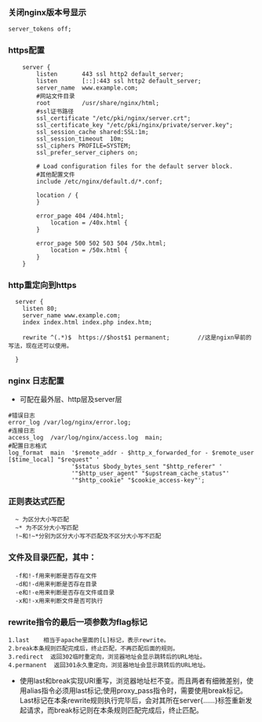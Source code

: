 ### 关闭nginx版本号显示

`server_tokens off;`

### https配置
```
    server {
        listen       443 ssl http2 default_server;
        listen       [::]:443 ssl http2 default_server;
        server_name  www.example.com;
        #网站文件目录
        root         /usr/share/nginx/html;
        #ssl证书路径
        ssl_certificate "/etc/pki/nginx/server.crt";
        ssl_certificate_key "/etc/pki/nginx/private/server.key";
        ssl_session_cache shared:SSL:1m;
        ssl_session_timeout  10m;
        ssl_ciphers PROFILE=SYSTEM;
        ssl_prefer_server_ciphers on;

        # Load configuration files for the default server block.
        #其他配置文件
        include /etc/nginx/default.d/*.conf;
        
        location / {
        }

        error_page 404 /404.html;
            location = /40x.html {
        }

        error_page 500 502 503 504 /50x.html;
            location = /50x.html {
        }
    }
```
 ### http重定向到https
```
  server {
    listen 80;
    server_name www.example.com;
    index index.html index.php index.htm;
     
    rewrite ^(.*)$  https://$host$1 permanent;        //这是ngixn早前的写法，现在还可以使用。
  
  }
```
### nginx 日志配置
* 可配在最外层、http层及server层
```
#错误日志
error_log /var/log/nginx/error.log;
#连接日志
access_log  /var/log/nginx/access.log  main;
#配置日志格式
log_format  main  '$remote_addr - $http_x_forwarded_for - $remote_user [$time_local] "$request" '
                  '$status $body_bytes_sent "$http_referer" '
                  '"$http_user_agent" "$upstream_cache_status"'
                  '"$http_cookie" "$cookie_access-key"';
```
### 正则表达式匹配
```
  ~ 为区分大小写匹配
  ~* 为不区分大小写匹配
  !~和!~*分别为区分大小写不匹配及不区分大小写不匹配
```
### 文件及目录匹配，其中：
```
  -f和!-f用来判断是否存在文件
  -d和!-d用来判断是否存在目录
  -e和!-e用来判断是否存在文件或目录
  -x和!-x用来判断文件是否可执行
```
### rewrite指令的最后一项参数为flag标记
```
1.last    相当于apache里面的[L]标记，表示rewrite。
2.break本条规则匹配完成后，终止匹配，不再匹配后面的规则。
3.redirect  返回302临时重定向，浏览器地址会显示跳转后的URL地址。
4.permanent  返回301永久重定向，浏览器地址会显示跳转后的URL地址。
```
* 使用last和break实现URI重写，浏览器地址栏不变。而且两者有细微差别，使用alias指令必须用last标记;使用proxy_pass指令时，需要使用break标记。Last标记在本条rewrite规则执行完毕后，会对其所在server{......}标签重新发起请求，而break标记则在本条规则匹配完成后，终止匹配。